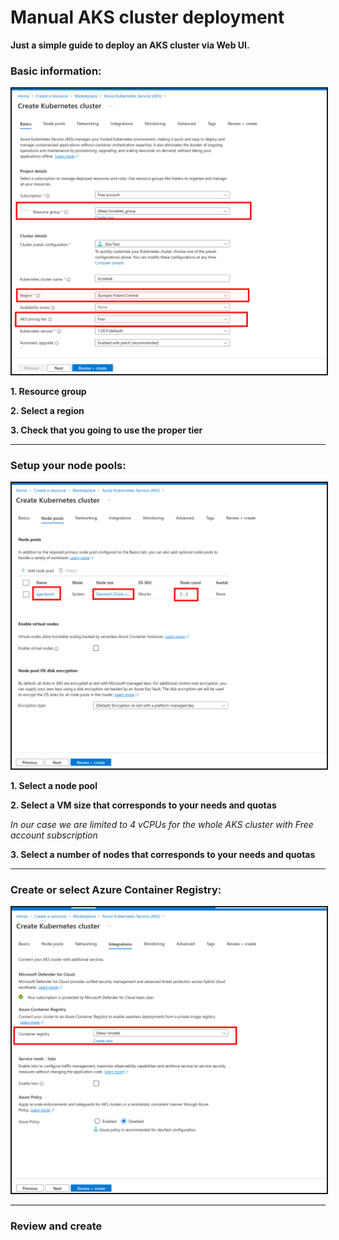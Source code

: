 # Manual AKS cluster deployment

**Just a simple guide to deploy an AKS cluster via Web UI.**

### Basic information:

<img src="../../images/AKS-Manual/basicinfo.png" width="800" border="2px">

**1. Resource group**

**2. Select a region**

**3. Check that you going to use the proper tier**

---

### Setup your node pools:

<img src="../../images/AKS-Manual/nodepools.png" width="800" border="2px">

**1. Select a node pool**

**2. Select a VM size that corresponds to your needs and quotas**

_In our case we are limited to 4 vCPUs for the whole AKS cluster with Free account subscription_

**3. Select a number of nodes that corresponds to your needs and quotas**

---

### Create or select Azure Container Registry:

<img src="../../images/AKS-Manual/acr.png" width="800" border="2px">

---

### Review and create
